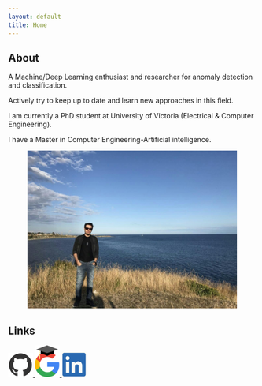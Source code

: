 ```yaml
---
layout: default
title: Home
---
```

## About

<p>A Machine/Deep Learning enthusiast and researcher for anomaly detection and classification. 

Actively try to keep up to date and learn new approaches in this field.</p> 

<p>I am currently a PhD student at University of Victoria (Electrical & Computer Engineering).</p> 

<p>I have a Master in Computer Engineering-Artificial intelligence.</p> 

<center>
<img src="controverse/images/amirfarzad.jpg"
     alt="centered image"
     width="426"
     height="320"
     title="Amir Farzad">
</center>

## Links

<a href="https://github.com/faamir">
<img src="controverse/images/github-mark.png" alt="Github" style="width:10%;height:10%;">
</a>
<a href="https://scholar.google.com/citations?user=wxG4QuUAAAAJ&hl=en">
<img src="controverse/images/google.png" alt="Google Scholar" style="width:10%;height:10%;">
</a>
<a href="https://www.linkedin.com/in/amir-farzad-78930481/">
<img src="controverse/images/linkedin.png" alt="LinkedIn" style="width:10%;height:10%;">
</a>
